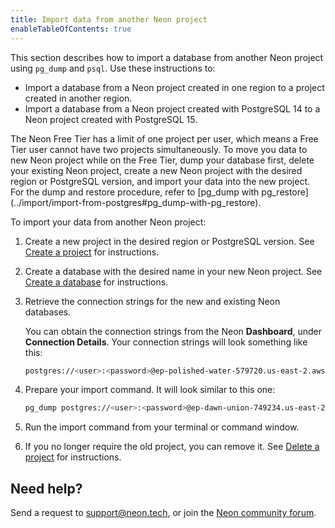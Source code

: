 ```yaml
---
title: Import data from another Neon project
enableTableOfContents: true
---
```


This section describes how to import a database from another Neon project using `pg_dump` and `psql`. Use these instructions to:

- Import a database from a Neon project created in one region to a project created in another region.
- Import a database from a Neon project created with PostgreSQL 14 to a Neon project created with PostgreSQL 15.

<Admonition type="note">
The Neon Free Tier has a limit of one project per user, which means a Free Tier user cannot have two projects simultaneously. To move you data to new Neon project while on the Free Tier, dump your database first, delete your existing Neon project, create a new Neon project with the desired region or PostgreSQL version, and import your data into the new project. For the dump and restore procedure, refer to [pg_dump with pg_restore](../import/import-from-postgres#pg_dump-with-pg_restore).
</Admonition>

To import your data from another Neon project:

1. Create a new project in the desired region or PostgreSQL version. See [Create a project](../manage/projects#create-a-project) for instructions.

2. Create a database with the desired name in your new Neon project. See [Create a database](../manage/databases#create-a-database) for instructions.

3. Retrieve the connection strings for the new and existing Neon databases.

   You can obtain the connection strings from the Neon **Dashboard**, under **Connection Details**. Your connection strings will look something like this:

   <CodeBlock shouldWrap>

   ```bash
   postgres://<user>:<password>@ep-polished-water-579720.us-east-2.aws.neon.tech/<dbname>
   ```

   </CodeBlock>

4. Prepare your import command. It will look similar to this one:

   <CodeBlock shouldWrap>

   ```bash
   pg_dump postgres://<user>:<password>@ep-dawn-union-749234.us-east-2.aws.neon.tech/<dbname> | psql postgres://<user>:<password>@ep-polished-water-579720.us-east-2.aws.neon.tech/<dbname>
   ```

   </CodeBlock>

5. Run the import command from your terminal or command window.
6. If you no longer require the old project, you can remove it. See [Delete a project](../manage/projects#delete-a-project) for instructions.

## Need help?

Send a request to [support@neon.tech](mailto:support@neon.tech), or join the [Neon community forum](https://community.neon.tech/).
